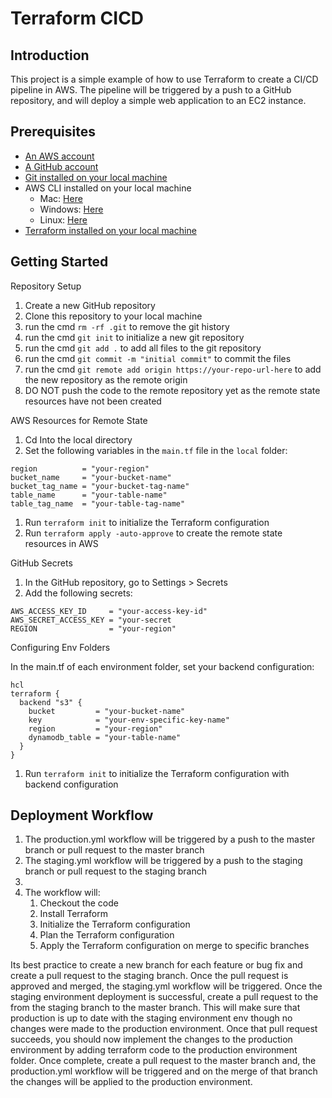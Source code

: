 # Terraform CICD

## Introduction

This project is a simple example of how to use Terraform to create a CI/CD pipeline in AWS. The pipeline will be triggered by a push to a GitHub repository, and will deploy a simple web application to an EC2 instance.

## Prerequisites

- [An AWS account](https://portal.aws.amazon.com/billing/signup?p=free&c=hp&z=1#/start/email)
- [A GitHub account](https://docs.github.com/en/get-started/start-your-journey/creating-an-account-on-github)
- [Git installed on your local machine](https://github.com/git-guides/install-git)
- AWS CLI installed on your local machine
  - Mac: [Here](https://docs.aws.amazon.com/cli/latest/userguide/getting-started-install.html#getting-started-install-instructions)
  - Windows: [Here](https://docs.aws.amazon.com/cli/latest/userguide/getting-started-install.html#getting-started-install-instructions)
  - Linux: [Here](https://docs.aws.amazon.com/cli/latest/userguide/getting-started-install.html#getting-started-install-instructions)
- [Terraform installed on your local machine](https://developer.hashicorp.com/terraform/tutorials/aws-get-started/install-cli)

## Getting Started

Repository Setup

1. Create a new GitHub repository
1. Clone this repository to your local machine
1. run the cmd `rm -rf .git` to remove the git history
1. run the cmd `git init` to initialize a new git repository
1. run the cmd `git add .` to add all files to the git repository
1. run the cmd `git commit -m "initial commit"` to commit the files
1. run the cmd `git remote add origin https://your-repo-url-here` to add the new repository as the remote origin
1. DO NOT push the code to the remote repository yet as the remote state resources have not been created

AWS Resources for Remote State

1. Cd Into the local directory
1. Set the following variables in the `main.tf` file in the `local` folder:

```
region          = "your-region"
bucket_name     = "your-bucket-name"
bucket_tag_name = "your-bucket-tag-name"
table_name      = "your-table-name"
table_tag_name  = "your-table-tag-name"
```

1. Run `terraform init` to initialize the Terraform configuration
1. Run `terraform apply -auto-approve` to create the remote state resources in AWS

GitHub Secrets

1. In the GitHub repository, go to Settings > Secrets
1. Add the following secrets:

```
AWS_ACCESS_KEY_ID     = "your-access-key-id"
AWS_SECRET_ACCESS_KEY = "your-secret
REGION                = "your-region"
```

Configuring Env Folders

In the main.tf of each environment folder, set your backend configuration:

```
hcl
terraform {
  backend "s3" {
    bucket         = "your-bucket-name"
    key            = "your-env-specific-key-name"
    region         = "your-region"
    dynamodb_table = "your-table-name"
  }
}
```
1. Run `terraform init` to initialize the Terraform configuration with backend configuration


## Deployment Workflow

1. The production.yml workflow will be triggered by a push to the master branch or pull request to the master branch
1. The staging.yml workflow will be triggered by a push to the staging branch or pull request to the staging branch
1. 
1. The workflow will:
   1. Checkout the code
   1. Install Terraform
   1. Initialize the Terraform configuration
   1. Plan the Terraform configuration
   1. Apply the Terraform configuration on merge to specific branches

Its best practice to create a new branch for each feature or bug fix and create a pull request to the staging branch. Once the pull request is approved and merged, the staging.yml workflow will be triggered. Once the staging environment deployment is successful, create a pull request to the from the staging branch to the master branch. This will make sure that production is up to date with the staging environment env though no changes were made to the production environment. Once that pull request succeeds, you should now implement the changes to the production environment by adding terraform code to the production environment folder. Once complete, create a pull request to the master branch and, the production.yml workflow will be triggered and on the merge of that branch the changes will be applied to the production environment.

